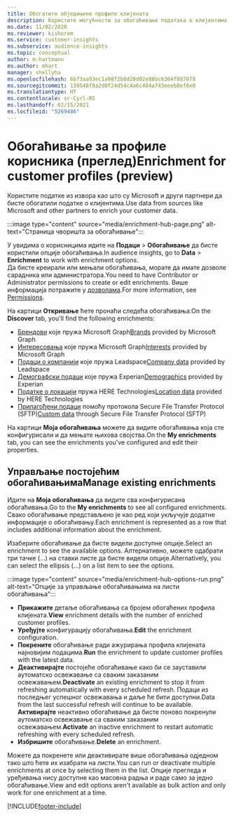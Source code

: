 ```yaml
---
title: Обогатите обједињене профиле клијената
description: Користите могућности за обогаћивање података о клијентима.
ms.date: 11/02/2020
ms.reviewer: kishorem
ms.service: customer-insights
ms.subservice: audience-insights
ms.topic: conceptual
author: m-hartmann
ms.author: mhart
manager: shellyha
ms.openlocfilehash: 6b73aa93ec1a98f2b8d20d02e88bc6304f887078
ms.sourcegitcommit: 139548f8a2d0f24d54c4a6c404a743eeeb8ef8e0
ms.translationtype: HT
ms.contentlocale: sr-Cyrl-RS
ms.lasthandoff: 02/15/2021
ms.locfileid: "5269486"
---
```

# <a name="enrichment-for-customer-profiles-preview"></a><span data-ttu-id="b3721-103">Обогаћивање за профиле корисника (преглед)</span><span class="sxs-lookup"><span data-stu-id="b3721-103">Enrichment for customer profiles (preview)</span></span>

<span data-ttu-id="b3721-104">Користите податке из извора као што су Microsoft и други партнери да бисте обогатили податке о клијентима.</span><span class="sxs-lookup"><span data-stu-id="b3721-104">Use data from sources like Microsoft and other partners to enrich your customer data.</span></span>

:::image type="content" source="media/enrichment-hub-page.png" alt-text="Страница чворишта за обогаћивање":::

<span data-ttu-id="b3721-106">У увидима о корисницима идите на **Подаци** > **Обогаћивање** да бисте користили опције обогаћивања.</span><span class="sxs-lookup"><span data-stu-id="b3721-106">In audience insights, go to **Data** > **Enrichment** to work with enrichment options.</span></span>    
<span data-ttu-id="b3721-107">Да бисте креирали или мењали обогаћивања, морате да имате дозволе сарадника или администратора.</span><span class="sxs-lookup"><span data-stu-id="b3721-107">You need to have Contributor or Administrator permissions to create or edit enrichments.</span></span> <span data-ttu-id="b3721-108">Више информација потражите у [дозволама](permissions.md).</span><span class="sxs-lookup"><span data-stu-id="b3721-108">For more information, see [Permissions](permissions.md).</span></span>

<span data-ttu-id="b3721-109">На картици **Откривање** ћете пронаћи следећа обогаћивања:</span><span class="sxs-lookup"><span data-stu-id="b3721-109">On the **Discover** tab, you'll find the following enrichments:</span></span>

- <span data-ttu-id="b3721-110">[Брендови](enrichment-microsoft-graph.md) које пружа Microsoft Graph</span><span class="sxs-lookup"><span data-stu-id="b3721-110">[Brands](enrichment-microsoft-graph.md) provided by Microsoft Graph</span></span>
- <span data-ttu-id="b3721-111">[Интересовања](enrichment-microsoft-graph.md) које пружа Microsoft Graph</span><span class="sxs-lookup"><span data-stu-id="b3721-111">[Interests](enrichment-microsoft-graph.md) provided by Microsoft Graph</span></span>
- <span data-ttu-id="b3721-112">[Подаци о компанији](enrichment-leadspace.md) које пружа Leadspace</span><span class="sxs-lookup"><span data-stu-id="b3721-112">[Company data](enrichment-leadspace.md) provided by Leadspace</span></span>
- <span data-ttu-id="b3721-113">[Демографски подаци](enrichment-experian.md) које пружа Experian</span><span class="sxs-lookup"><span data-stu-id="b3721-113">[Demographics](enrichment-experian.md) provided by Experian</span></span>
- <span data-ttu-id="b3721-114">[Податке о локацији](enrichment-here.md) пружа HERE Technologies</span><span class="sxs-lookup"><span data-stu-id="b3721-114">[Location data](enrichment-here.md) provided by HERE Technologies</span></span>
- <span data-ttu-id="b3721-115">[Прилагођени подаци](enrichment-SFTP-custom-import.md) помоћу протокола Secure File Transfer Protocol (SFTP)</span><span class="sxs-lookup"><span data-stu-id="b3721-115">[Custom data](enrichment-SFTP-custom-import.md) through Secure File Transfer Protocol (SFTP)</span></span>

<span data-ttu-id="b3721-116">На картици **Моја обогаћивања** можете да видите обогаћивања која сте конфигурисали и да мењате њихова својства.</span><span class="sxs-lookup"><span data-stu-id="b3721-116">On the **My enrichments** tab, you can see the enrichments you've configured and edit their properties.</span></span>

## <a name="manage-existing-enrichments"></a><span data-ttu-id="b3721-117">Управљање постојећим обогаћивањима</span><span class="sxs-lookup"><span data-stu-id="b3721-117">Manage existing enrichments</span></span>

<span data-ttu-id="b3721-118">Идите на **Моја обогаћивања** да видите сва конфигурисана обогаћивања.</span><span class="sxs-lookup"><span data-stu-id="b3721-118">Go to the **My enrichments** to see all configured enrichments.</span></span> <span data-ttu-id="b3721-119">Свако обогаћивање представљено је као ред који укључује додатне информације о обогаћивању.</span><span class="sxs-lookup"><span data-stu-id="b3721-119">Each enrichment is represented as a row that includes additional information about the enrichment.</span></span>

<span data-ttu-id="b3721-120">Изаберите обогаћивање да бисте видели доступне опције.</span><span class="sxs-lookup"><span data-stu-id="b3721-120">Select an enrichment to see the available options.</span></span> <span data-ttu-id="b3721-121">Алтернативно, можете одабрати три тачке (...) на ставки листе да бисте видели опције.</span><span class="sxs-lookup"><span data-stu-id="b3721-121">Alternatively, you can select the ellipsis (...) on a list item to see the options.</span></span>

:::image type="content" source="media/enrichment-hub-options-run.png" alt-text="Опције за управљање обогаћивањима на листи обогаћивања":::

- <span data-ttu-id="b3721-123">**Прикажите** детаље обогаћивања са бројем обогаћених профила клијената.</span><span class="sxs-lookup"><span data-stu-id="b3721-123">**View** enrichment details with the number of enriched customer profiles.</span></span>
- <span data-ttu-id="b3721-124">**Уређујте** конфигурацију обогаћивања.</span><span class="sxs-lookup"><span data-stu-id="b3721-124">**Edit** the enrichment configuration.</span></span>
- <span data-ttu-id="b3721-125">**Покрените** обогаћивање ради ажурирања профила клијената најновијим подацима.</span><span class="sxs-lookup"><span data-stu-id="b3721-125">**Run** the enrichment to update customer profiles with the latest data.</span></span>
- <span data-ttu-id="b3721-126">**Деактивирајте** постојеће обогаћивање како би се зауставили аутоматско освежавање са сваким заказаним освежавањем.</span><span class="sxs-lookup"><span data-stu-id="b3721-126">**Deactivate** an existing enrichment to stop it from refreshing automatically with every scheduled refresh.</span></span> <span data-ttu-id="b3721-127">Подаци из последњег успешног освежавања и даље ће бити доступни.</span><span class="sxs-lookup"><span data-stu-id="b3721-127">Data from the last successful refresh will continue to be available.</span></span> <span data-ttu-id="b3721-128">**Активирајте** неактивно обогаћивање да бисте поново покренули аутоматско освежавање са сваким заказаним освежавањем.</span><span class="sxs-lookup"><span data-stu-id="b3721-128">**Activate** an inactive enrichment to restart automatic refreshing with every scheduled refresh.</span></span>
- <span data-ttu-id="b3721-129">**Избришите** обогаћивање.</span><span class="sxs-lookup"><span data-stu-id="b3721-129">**Delete** an enrichment.</span></span>

<span data-ttu-id="b3721-130">Можете да покренете или деактивирате више обогаћивања одједном тако што ћете их изабрати на листи.</span><span class="sxs-lookup"><span data-stu-id="b3721-130">You can run or deactivate multiple enrichments at once by selecting them in the list.</span></span> <span data-ttu-id="b3721-131">Опције прегледа и уређивања нису доступне као масовна радња и раде само за једно обогаћивање.</span><span class="sxs-lookup"><span data-stu-id="b3721-131">View and edit options aren't available as bulk action and only work for one enrichment at a time.</span></span>


[!INCLUDE[footer-include](../includes/footer-banner.md)]
